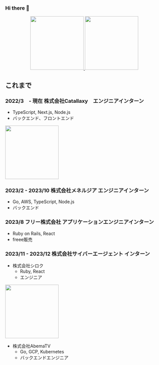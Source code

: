 ### Hi there 👋

<div align="center">
  <a href="https://github.com/enomoto11">
    <img src="https://github-readme-stats.vercel.app/api?username=enomoto11&count_private=true&show_icons=true&theme=synthwave" height="170px"/>
  </a>
  <a href="https://github.com/tocoteron">
    <img src="https://github-readme-stats.vercel.app/api/top-langs/?username=tocoteron&layout=compact&theme=dracula" height="170px"/>
  </a>
</div>

## これまで
### 2022/3　- 現在 株式会社Catallaxy　エンジニアインターン
- TypeScript, Next.js, Node.js
- バックエンド、フロントエンド

<a href="https://www.wantedly.com/companies/catallaxy/post_articles/893643">
  <img src="https://github.com/enomoto11/enomoto11/assets/102714865/6c24b343-415c-4c07-85b6-ef7c821ea1bf" height="170px"/>
</a>

### 2023/2 - 2023/10 株式会社メネルジア エンジニアインターン
- Go, AWS, TypeScript, Node.js
- バックエンド

### 2023/8 フリー株式会社 アプリケーションエンジニアインターン
- Ruby on Rails, React
- freee販売

### 2023/11 - 2023/12 株式会社サイバーエージェント インターン
- 株式会社シロク
  - Ruby, React
  - エンジニア

<a href="https://developers.cyberagent.co.jp/blog/archives/47135">
  <img src="https://github.com/enomoto11/enomoto11/assets/102714865/21b2fb9d-2211-436a-b95a-1f797378a9d7" height="170px"/>
</a>
  
- 株式会社AbemaTV
  - Go, GCP, Kubernetes
  - バックエンドエンジニア


